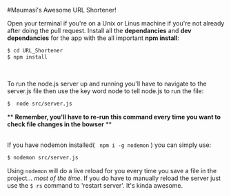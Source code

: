 
#Maumasi's Awesome URL Shortener!


Open your terminal if you're on a Unix or Linus machine if you're not already after doing the pull request.
Install all the **dependancies** and **dev dependancies** for the app with the all important **npm install**:
```bash
$ cd URL_Shortener
$ npm install
```
</br>

To run the node.js server up and running you'll have to navigate to the
server.js file then use the key word node to tell node.js to run the file:
```bash
$  node src/server.js
```
\*\* **Remember, you'll have to re-run this command every time you want to check file changes in the bowser** \*\*
</br>
</br>

If you have nodemon installed( ``` npm i -g nodemon``` ) you can simply use:
```bash
$ nodemon src/server.js
```
Using ``` nodemon ``` will do a live reload for you every time you save a file in the project... *most of the time*.
If you do have to manually reload the server just use the ``` $ rs ``` command to 'restart server'. It's kinda awesome.
</br>

